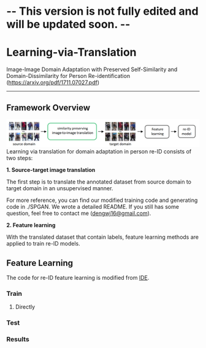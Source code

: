 # -- This version is not fully edited and will be updated soon. --


# Learning-via-Translation
Image-Image Domain Adaptation with Preserved Self-Similarity and Domain-Dissimilarity for Person Re-identification (https://arxiv.org/pdf/1711.07027.pdf) 

----------
## Framework Overview
![](./pics/fig1.PNG)
Learning via translation for domain adaptation in person re-ID consists of two steps:

**1. Source-target image translation**

The first step is to translate the annotated dataset from source domain to target domain in an unsupervised manner.

For more reference, you can find our modified training code and generating code in ./SPGAN. We wrote a detailed README. If you still has some question, feel free to contact me (dengwj16@gmail.com).

**2. Feature learning**

With the translated dataset that contain labels, feature learning methods are applied to train re-ID models.

## Feature Learning
The code for re-ID feature learning is modified from [IDE](https://github.com/zhunzhong07/IDE-baseline-Market-1501). 

### Train

 1. Directly

### Test

### Results